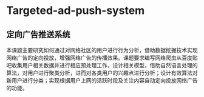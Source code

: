 # Targeted-ad-push-system

## 定向广告推送系统

本课题主要研究如何通过对网络社区的用户进行行为分析，借助数据挖掘技术实现网络广告的定向投放，增强网络广告的传播效果。课题要求编写网络爬虫从百度贴吧收集用户相关数据并进行相应预处理工作，设计相关模型，借助自然语言处理的算法，对用户进行聚类分析，进而对各类用户的兴趣点进行分析；设计有效算法对新用户进行分类；实现根据用户上网的活跃时段及关注内容自动定向投放网络广告的功能。
